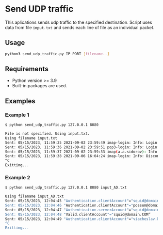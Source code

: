 # Send UDP traffic
This aplications sends udp traffic to the specified destination. Script uses data from file `input.txt` and sends each line of file as an individual packet.

## Usage
```bash
python3 send_udp_traffic.py IP PORT [filename..]
```

## Requirements
- Python version >= 3.9
- Built-in packages are used.

## Examples
### Example 1
```bash
$ python send_udp_traffic.py 127.0.0.1 8080

File is not specified. Using input.txt.
Using filename input.txt
Sent: 05/15/2023, 11:59:35 2021-09-02 23:59:49 imap-login: Info: Login: user=<a.a.petrov>, method=DIGEST-MD5, rip=46.113.212.139, lip=195.148.115.117, mpid=3751, TLS, session=<ISmiddxsagnLBasdtwuhdTv>
Sent: 05/15/2023, 11:59:36 2021-09-02 23:59:51 pop3-login: Info: Login: user=<a.a.ivanov>, method=DIGEST-MD5, rip=10.100.200.200, lip=10.100.200.1, mpid=3754, TLS, session=<SIDLdsdsgnLuNsKZAoX>
Sent: 05/15/2023, 11:59:37 2021-09-02 23:59:33 imap(a.a.sidorov): Info: Logged out in=636 out=1946
Sent: 05/15/2023, 11:59:38 2021-09-06 16:04:24 imap-login: Info: Disconnected (auth failed, 1 attempts in 2 secs): user=<a.a.petrov>, method=DIGEST-MD5, rip=37.173.121.159, lip=195.148.115.117, TLS, session=<YJaqdssdsssdWWf>
^C
Exitting...
```

### Example 2
```bash
$ python send_udp_traffic.py 127.0.0.1 8080 input_AD.txt

Using filename input_AD.txt
Sent: 05/15/2023, 12:04:45 "Authentication.clientAccount"="squid@domain.COM”
Sent: 05/15/2023, 12:04:46 "Authentication.clientAccount"="possum@domain.COM”
Sent: 05/15/2023, 12:04:47 "Authentication.serverAccount"="squid@domain.COM”
Sent: 05/15/2023, 12:04:48 "Valid.clientAccount"="squid@domain.COM”
Sent: 05/15/2023, 12:04:49 "Authentication.clientAccount"="viacheslav.kozachok@betta.sec.ua”
^C
Exitting...

```
